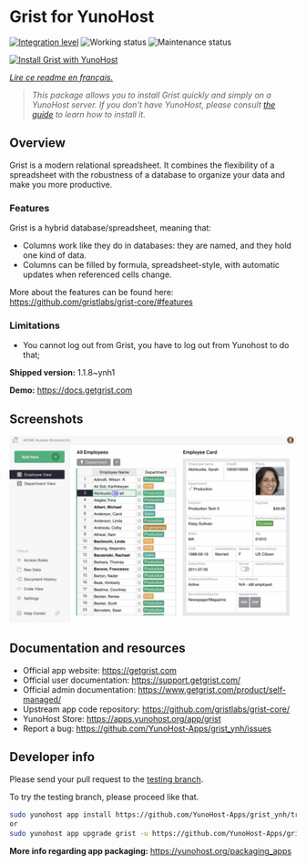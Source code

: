 <!--
N.B.: This README was automatically generated by https://github.com/YunoHost/apps/tree/master/tools/README-generator
It shall NOT be edited by hand.
-->

# Grist for YunoHost

[![Integration level](https://dash.yunohost.org/integration/grist.svg)](https://dash.yunohost.org/appci/app/grist) ![Working status](https://ci-apps.yunohost.org/ci/badges/grist.status.svg) ![Maintenance status](https://ci-apps.yunohost.org/ci/badges/grist.maintain.svg)

[![Install Grist with YunoHost](https://install-app.yunohost.org/install-with-yunohost.svg)](https://install-app.yunohost.org/?app=grist)

*[Lire ce readme en français.](./README_fr.md)*

> *This package allows you to install Grist quickly and simply on a YunoHost server.
If you don't have YunoHost, please consult [the guide](https://yunohost.org/#/install) to learn how to install it.*

## Overview

Grist is a modern relational spreadsheet. It combines the flexibility of a spreadsheet with the robustness of a database to organize your data and make you more productive.

### Features

Grist is a hybrid database/spreadsheet, meaning that:

- Columns work like they do in databases: they are named, and they hold one kind of data.
- Columns can be filled by formula, spreadsheet-style, with automatic updates when referenced cells change.

More about the features can be found here: <https://github.com/gristlabs/grist-core/#features>

### Limitations

- You cannot log out from Grist, you have to log out from Yunohost to do that;


**Shipped version:** 1.1.8~ynh1

**Demo:** https://docs.getgrist.com

## Screenshots

![Screenshot of Grist](./doc/screenshots/grist.jpg)

## Documentation and resources

* Official app website: <https://getgrist.com>
* Official user documentation: <https://support.getgrist.com/>
* Official admin documentation: <https://www.getgrist.com/product/self-managed/>
* Upstream app code repository: <https://github.com/gristlabs/grist-core/>
* YunoHost Store: <https://apps.yunohost.org/app/grist>
* Report a bug: <https://github.com/YunoHost-Apps/grist_ynh/issues>

## Developer info

Please send your pull request to the [testing branch](https://github.com/YunoHost-Apps/grist_ynh/tree/testing).

To try the testing branch, please proceed like that.

``` bash
sudo yunohost app install https://github.com/YunoHost-Apps/grist_ynh/tree/testing --debug
or
sudo yunohost app upgrade grist -u https://github.com/YunoHost-Apps/grist_ynh/tree/testing --debug
```

**More info regarding app packaging:** <https://yunohost.org/packaging_apps>
